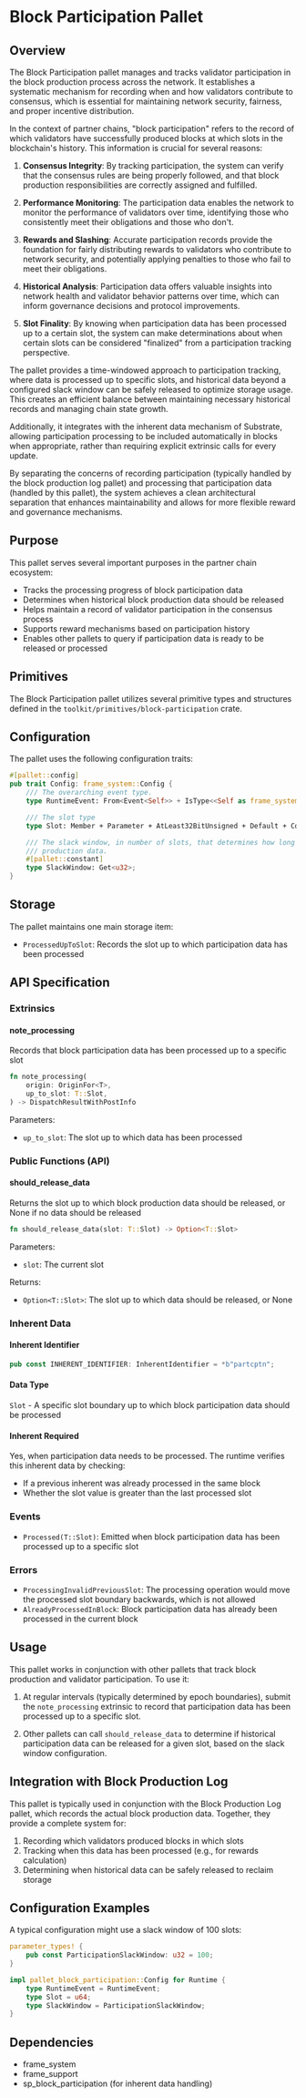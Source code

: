 # Block Participation Pallet

## Overview

The Block Participation pallet manages and tracks validator participation in the block production process across the network. It establishes a systematic mechanism for recording when and how validators contribute to consensus, which is essential for maintaining network security, fairness, and proper incentive distribution.

In the context of partner chains, "block participation" refers to the record of which validators have successfully produced blocks at which slots in the blockchain's history. This information is crucial for several reasons:

1. **Consensus Integrity**: By tracking participation, the system can verify that the consensus rules are being properly followed, and that block production responsibilities are correctly assigned and fulfilled.

2. **Performance Monitoring**: The participation data enables the network to monitor the performance of validators over time, identifying those who consistently meet their obligations and those who don't.

3. **Rewards and Slashing**: Accurate participation records provide the foundation for fairly distributing rewards to validators who contribute to network security, and potentially applying penalties to those who fail to meet their obligations.

4. **Historical Analysis**: Participation data offers valuable insights into network health and validator behavior patterns over time, which can inform governance decisions and protocol improvements.

5. **Slot Finality**: By knowing when participation data has been processed up to a certain slot, the system can make determinations about when certain slots can be considered "finalized" from a participation tracking perspective.

The pallet provides a time-windowed approach to participation tracking, where data is processed up to specific slots, and historical data beyond a configured slack window can be safely released to optimize storage usage. This creates an efficient balance between maintaining necessary historical records and managing chain state growth.

Additionally, it integrates with the inherent data mechanism of Substrate, allowing participation processing to be included automatically in blocks when appropriate, rather than requiring explicit extrinsic calls for every update.

By separating the concerns of recording participation (typically handled by the block production log pallet) and processing that participation data (handled by this pallet), the system achieves a clean architectural separation that enhances maintainability and allows for more flexible reward and governance mechanisms.

## Purpose

This pallet serves several important purposes in the partner chain ecosystem:

- Tracks the processing progress of block participation data
- Determines when historical block production data should be released
- Helps maintain a record of validator participation in the consensus process
- Supports reward mechanisms based on participation history
- Enables other pallets to query if participation data is ready to be released or processed

## Primitives

The Block Participation pallet utilizes several primitive types and structures defined in the `toolkit/primitives/block-participation` crate.

## Configuration

The pallet uses the following configuration traits:

```rust
#[pallet::config]
pub trait Config: frame_system::Config {
    /// The overarching event type.
    type RuntimeEvent: From<Event<Self>> + IsType<<Self as frame_system::Config>::RuntimeEvent>;

    /// The slot type
    type Slot: Member + Parameter + AtLeast32BitUnsigned + Default + Copy + TypeInfo;

    /// The slack window, in number of slots, that determines how long to wait before releasing block
    /// production data.
    #[pallet::constant]
    type SlackWindow: Get<u32>;
}
```

## Storage

The pallet maintains one main storage item:

- `ProcessedUpToSlot`: Records the slot up to which participation data has been processed

## API Specification

### Extrinsics

#### note_processing
Records that block participation data has been processed up to a specific slot

```rust
fn note_processing(
    origin: OriginFor<T>,
    up_to_slot: T::Slot,
) -> DispatchResultWithPostInfo
```

Parameters:
- `up_to_slot`: The slot up to which data has been processed

### Public Functions (API)

#### should_release_data
Returns the slot up to which block production data should be released, or None if no data should be released

```rust
fn should_release_data(slot: T::Slot) -> Option<T::Slot>
```

Parameters:
- `slot`: The current slot

Returns:
- `Option<T::Slot>`: The slot up to which data should be released, or None

### Inherent Data

#### Inherent Identifier
```rust
pub const INHERENT_IDENTIFIER: InherentIdentifier = *b"partcptn";
```

#### Data Type
`Slot` - A specific slot boundary up to which block participation data should be processed

#### Inherent Required
Yes, when participation data needs to be processed. The runtime verifies this inherent data by checking:
- If a previous inherent was already processed in the same block
- Whether the slot value is greater than the last processed slot

### Events

- `Processed(T::Slot)`: Emitted when block participation data has been processed up to a specific slot

### Errors

- `ProcessingInvalidPreviousSlot`: The processing operation would move the processed slot boundary backwards, which is not allowed
- `AlreadyProcessedInBlock`: Block participation data has already been processed in the current block

## Usage

This pallet works in conjunction with other pallets that track block production and validator participation. To use it:

1. At regular intervals (typically determined by epoch boundaries), submit the `note_processing` extrinsic to record that participation data has been processed up to a specific slot.

2. Other pallets can call `should_release_data` to determine if historical participation data can be released for a given slot, based on the slack window configuration.

## Integration with Block Production Log

This pallet is typically used in conjunction with the Block Production Log pallet, which records the actual block production data. Together, they provide a complete system for:

1. Recording which validators produced blocks in which slots
2. Tracking when this data has been processed (e.g., for rewards calculation)
3. Determining when historical data can be safely released to reclaim storage

## Configuration Examples

A typical configuration might use a slack window of 100 slots:

```rust
parameter_types! {
    pub const ParticipationSlackWindow: u32 = 100;
}

impl pallet_block_participation::Config for Runtime {
    type RuntimeEvent = RuntimeEvent;
    type Slot = u64;
    type SlackWindow = ParticipationSlackWindow;
}
```

## Dependencies

- frame_system
- frame_support
- sp_block_participation (for inherent data handling)